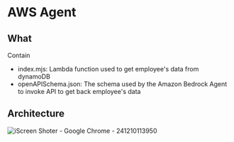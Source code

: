 # AWS Agent
## What
Contain
- index.mjs: Lambda function used to get employee's data from dynamoDB
- openAPISchema.json: The schema used by the Amazon Bedrock Agent to invoke API to get back employee's data

## Architecture

![iScreen Shoter - Google Chrome - 241210113950](https://github.com/user-attachments/assets/a7b33435-53e8-4229-ab21-53a1aee6368c)
